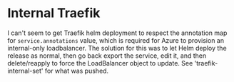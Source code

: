 # Internal Traefik

I can't seem to get Traefik helm deployment to respect the annotation map for `service.annotations` value, which is required for Azure to provision an internal-only loadbalancer. The solution for this was to let Helm deploy the release as normal, then go back export the service, edit it, and then delete/reapply to force the LoadBalancer object to update. See 'traefik-internal-set' for what was pushed.